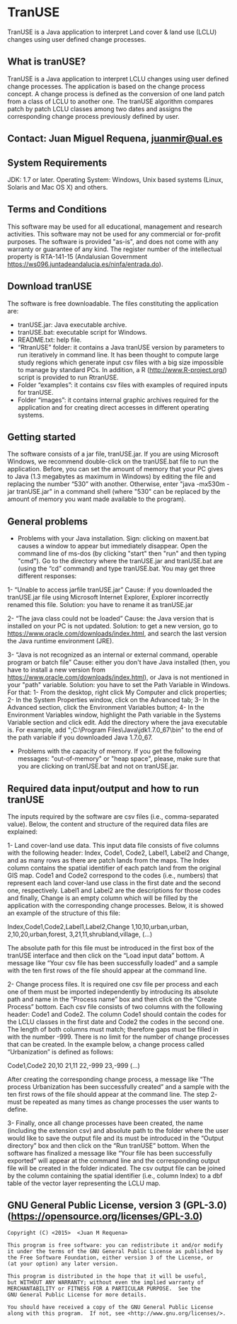 # TranUSE
TranUSE is a Java application to interpret Land cover & land use (LCLU) changes using user defined change processes.

What is tranUSE?
----------------
TranUSE is a Java application to interpret LCLU changes using user defined change processes. The application is based on the change process concept. A change process is defined as the conversion of one land patch from a class of LCLU to another one. The tranUSE algorithm compares patch by patch LCLU classes among two dates and assigns the corresponding change process previously defined by user.


Contact: Juan Miguel Requena, juanmir@ual.es
-------


System Requirements
-------------------
JDK: 1.7 or later.
Operating System: Windows, Unix based systems (Linux, Solaris and Mac OS X) and others.


Terms and Conditions
--------------------
This software may be used for all educational, management and research activities.  This software may not be used for any commercial or for-profit purposes.
The software is provided "as-is", and does not come with any warranty or guarantee of any kind. The register number of the intellectual property is RTA-141-15
(Andalusian Government https://ws096.juntadeandalucia.es/ninfa/entrada.do).


Download tranUSE
----------------
The software is free downloadable. The files constituting the application are:

- tranUSE.jar: Java executable archive.
- tranUSE.bat: executable script for Windows.
- README.txt: help file.
- “RtranUSE” folder: it contains a Java tranUSE version by parameters to run iteratively in command line. It has been thought to compute large study regions which generate input csv files
  with a big size impossible to manage by standard PCs. In addition, a R (http://www.R-project.org/) script is provided to run RtranUSE.
- Folder “examples”: it contains csv files with examples of required inputs for tranUSE.
- Folder “images”: it contains internal graphic archives required for the application and for creating direct accesses in different operating systems.


Getting started
---------------
The software consists of a jar file, tranUSE.jar.
If you are using Microsoft Windows, we recommend double-click on the tranUSE.bat file to run the application. Before, you can set the amount of memory that your PC gives to Java
(1.3 megabytes as maximum in Windows) by editing the file and replacing the number “530” with another. Otherwise, enter "java -mx530m -jar tranUSE.jar" in a command shell
(where "530" can be replaced by the amount of memory you want made available to the program).


General problems
----------------
- Problems with your Java installation.
Sign: clicking on maxent.bat causes a window to appear but immediately disappear.
Open the command line of ms-dos (by clicking "start" then "run" and then typing "cmd"). Go to the directory where the tranUSE.jar and tranUSE.bat are (using the “cd” command) and
type tranUSE.bat. You may get three different responses:

1- “Unable to access jarfile tranUSE.jar”
Cause: if you downloaded the tranUSE.jar file using Microsoft Internet Explorer, Explorer incorrectly renamed this file. 
Solution: you have to rename it as tranUSE.jar

2- “The java class could not be loaded”
Cause: the Java version that is installed on your PC is not updated.
Solution: to get a new version, go to https://www.oracle.com/downloads/index.html, and search the last version the Java runtime environment (JRE).

3- “Java is not recognized as an internal or external command, operable program or batch file”
Cause: either you don't have Java installed (then, you have to install a new version from https://www.oracle.com/downloads/index.html), or Java is not mentioned in your "path" variable.
Solution: you have to set the Path Variable in Windows. For that: 1- From the desktop, right click My Computer and click properties; 2- In the System Properties window, click on the
Advanced tab; 3- In the Advanced section, click the Environment Variables button; 4- In the Environment Variables window, highlight the Path variable in the Systems Variable section and
click edit.  Add the directory where the java executable is. For example, add ";C:\Program Files\Java\jdk1.7.0_67\bin" to the end of the path variable if you downloaded Java 1.7.0_67.

- Problems with the capacity of memory. If you get the following messages: "out-of-memory" or "heap space", please, make sure that you are clicking on tranUSE.bat and not on tranUSE.jar.


Required data input/output and how to run tranUSE
-------------------------------------------------
The inputs required by the software are csv files (i.e., comma-separated value). Below, the content and structure of the required data files are explained:

1- Land cover-land use data. This input data file consists of five columns with the following header: Index, Code1, Code2, Label1, Label2 and Change, and as many rows as there are patch
lands from the maps. The Index column contains the spatial identifier of each patch land from the original GIS map. Code1 and Code2 correspond to the codes (i.e., numbers) that represent
each land cover-land use class in the first date and the second one, respectively. Label1 and Label2 are the descriptions for those codes and finally, Change is an empty column which will
be filled by the application with the corresponding change processes. Below, it is showed an example of the structure of this file:

Index,Code1,Code2,Label1,Label2,Change
1,10,10,urban,urban,
2,10,20,urban,forest,
3,21,11,shrubland,village,
(...)

The absolute path for this file must be introduced in the first box of the tranUSE interface and then click on the “Load input data” bottom. A message like “Your csv file has been
successfully loaded” and a sample with the ten first rows of the file should appear at the command line.

2- Change process files. It is required one csv file per process and each one of them must be imported independently by introducing its absolute path and name in the “Process name” box
and then click on the “Create Process” bottom. Each csv file consists of two columns with the following header: Code1 and Code2. The column Code1 should contain the codes for the LCLU
classes in the first date and Code2 the codes in the second one. The length of both columns must match; therefore gaps must be filled in with the number -999. There is no limit for the
number of change processes that can be created. In the example below, a change process called “Urbanization” is defined as follows:

Code1,Code2
20,10
21,11
22,-999
23,-999
(…)

After creating the corresponding change process, a message like “The process Urbanization has been successfully created” and a sample with the ten first rows of the file should appear at
the command line. The step 2- must be repeated as many times as change processes the user wants to define.

3- Finally, once all change processes have been created, the name (including the extension csv) and absolute path to the folder where the user would like to save the output file and its
must be introduced in the “Output directory” box and then click on the “Run tranUSE” bottom. When the software has finalized a message like “Your file has been successfully exported” will
appear at the command line and the corresponding output file will be created in the folder indicated. The csv output file can be joined by the column containing the spatial identifier
(i.e., column Index) to a dbf table of the vector layer representing the LCLU map.


GNU General Public License, version 3 (GPL-3.0) (https://opensource.org/licenses/GPL-3.0)
-----------------------------------------------

    Copyright (C) <2015>  <Juan M Requena>

    This program is free software: you can redistribute it and/or modify
    it under the terms of the GNU General Public License as published by
    the Free Software Foundation, either version 3 of the License, or
    (at your option) any later version.

    This program is distributed in the hope that it will be useful,
    but WITHOUT ANY WARRANTY; without even the implied warranty of
    MERCHANTABILITY or FITNESS FOR A PARTICULAR PURPOSE.  See the
    GNU General Public License for more details.

    You should have received a copy of the GNU General Public License
    along with this program.  If not, see <http://www.gnu.org/licenses/>.
